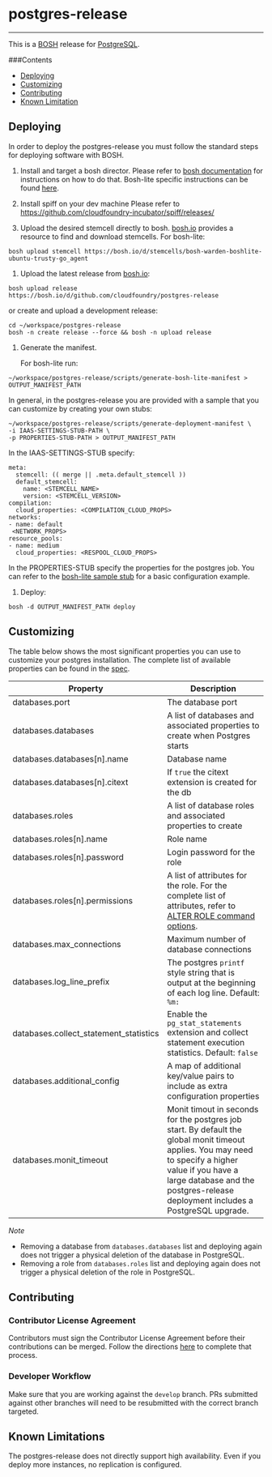 # postgres-release
---

This is a [BOSH](https://www.bosh.io) release for [PostgreSQL](https://www.postgresql.org/).

###Contents

* [Deploying](#deploying)
* [Customizing](#customizing)
* [Contributing](#contributing)
* [Known Limitation](#known-limitation)

## Deploying

In order to deploy the postgres-release you must follow the standard steps for deploying software with BOSH.

1. Install and target a bosh director.
   Please refer to [bosh documentation](http://bosh.io/docs) for instructions on how to do that.
   Bosh-lite specific instructions can be found [here](https://github.com/cloudfoundry/bosh-lite).
   
1. Install spiff on your dev machine
   Please refer to https://github.com/cloudfoundry-incubator/spiff/releases/

1. Upload the desired stemcell directly to bosh. [bosh.io](http://bosh.io/stemcells) provides a resource to find and download stemcells.
   For bosh-lite:

  ```
  bosh upload stemcell https://bosh.io/d/stemcells/bosh-warden-boshlite-ubuntu-trusty-go_agent
  ```

1. Upload the latest release from [bosh.io](http://bosh.io/releases/github.com/cloudfoundry/postgres-release?all=1):

  ```
  bosh upload release https://bosh.io/d/github.com/cloudfoundry/postgres-release
  ```

  or create and upload a development release:

  ```
  cd ~/workspace/postgres-release
  bosh -n create release --force && bosh -n upload release
  ```

1. Generate the manifest.

   For bosh-lite run:

  ```
  ~/workspace/postgres-release/scripts/generate-bosh-lite-manifest > OUTPUT_MANIFEST_PATH
  ```

  In general, in the postgres-release you are provided with a sample that you can customize by creating your own stubs:

  ```
  ~/workspace/postgres-release/scripts/generate-deployment-manifest \
  -i IAAS-SETTINGS-STUB-PATH \
  -p PROPERTIES-STUB-PATH > OUTPUT_MANIFEST_PATH
  ```

  In the IAAS-SETTINGS-STUB specify:

  ```
  meta:
    stemcell: (( merge || .meta.default_stemcell ))
    default_stemcell:
      name: <STEMCELL_NAME>
      version: <STEMCELL_VERSION>
  compilation:
    cloud_properties: <COMPILATION_CLOUD_PROPS>
  networks:
  - name: default
   <NETWORK_PROPS>
  resource_pools:
  - name: medium
    cloud_properties: <RESPOOL_CLOUD_PROPS>
  ```

  In the PROPERTIES-STUB specify the properties for the postgres job.
  You can refer to the [bosh-lite sample stub](https://github.com/cloudfoundry/postgres-release/blob/master/templates/bosh-lite/properties.yml) for a basic configuration example.

1. Deploy:

  ```
  bosh -d OUTPUT_MANIFEST_PATH deploy
  ```

## Customizing

The table below shows the most significant properties you can use to customize your postgres installation.
The complete list of available properties can be found in the [spec](https://github.com/cloudfoundry/postgres-release/blob/master/jobs/postgres/spec).

Property | Description
-------- | -------------
databases.port | The database port
databases.databases | A list of databases and associated properties to create when Postgres starts
databases.databases[n].name | Database name
databases.databases[n].citext | If `true` the citext extension is created for the db
databases.roles | A list of database roles and associated properties to create
databases.roles[n].name | Role name
databases.roles[n].password | Login password for the role
databases.roles[n].permissions| A list of attributes for the role. For the complete list of attributes, refer to [ALTER ROLE command options](https://www.postgresql.org/docs/9.4/static/sql-alterrole.html).
databases.max_connections | Maximum number of database connections
databases.log_line_prefix | The postgres `printf` style string that is output at the beginning of each log line. Default: `%m:`
databases.collect_statement_statistics | Enable the `pg_stat_statements` extension and collect statement execution statistics. Default: `false`
databases.additional_config | A map of additional key/value pairs to include as extra configuration properties
databases.monit_timeout | Monit timout in seconds for the postgres job start. By default the global monit timeout applies. You may need to specify a higher value if you have a large database and the postgres-release deployment includes a PostgreSQL upgrade.

*Note*
- Removing a database from `databases.databases` list and deploying again does not trigger a physical deletion of the database in PostgreSQL.
- Removing a role from `databases.roles` list and deploying again does not trigger a physical deletion of the role in PostgreSQL.

## Contributing

### Contributor License Agreement

Contributors must sign the Contributor License Agreement before their
contributions can be merged. Follow the directions
[here](https://www.cloudfoundry.org/community/contribute/) to complete
that process.

### Developer Workflow

Make sure that you are working against the `develop` branch. PRs submitted
against other branches will need to be resubmitted with the correct branch
targeted.

## Known Limitations

The postgres-release does not directly support high availability.
Even if you deploy more instances, no replication is configured.
